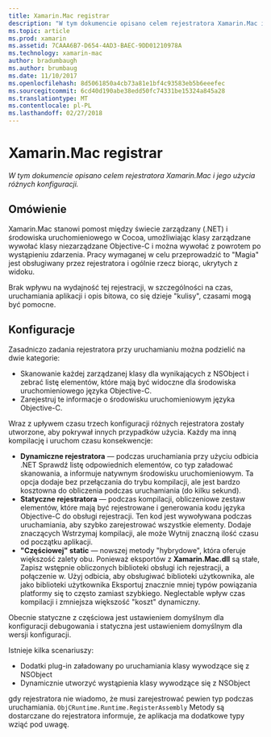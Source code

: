 ```yaml
---
title: Xamarin.Mac registrar
description: "W tym dokumencie opisano celem rejestratora Xamarin.Mac i jego użycia różnych konfiguracji."
ms.topic: article
ms.prod: xamarin
ms.assetid: 7CAAA6B7-D654-4AD3-BAEC-9DD01210978A
ms.technology: xamarin-mac
author: bradumbaugh
ms.author: brumbaug
ms.date: 11/10/2017
ms.openlocfilehash: 8d5061850a4cb73a81e1bf4c93583eb5b6eeefec
ms.sourcegitcommit: 6cd40d190abe38edd50fc74331be15324a845a28
ms.translationtype: MT
ms.contentlocale: pl-PL
ms.lasthandoff: 02/27/2018
---
```

# <a name="xamarinmac-registrar"></a>Xamarin.Mac registrar

_W tym dokumencie opisano celem rejestratora Xamarin.Mac i jego użycia różnych konfiguracji._

## <a name="overview"></a>Omówienie

Xamarin.Mac stanowi pomost między świecie zarządzany (.NET) i środowiska uruchomieniowego w Cocoa, umożliwiając klasy zarządzane wywołać klasy niezarządzane Objective-C i można wywołać z powrotem po wystąpieniu zdarzenia. Pracy wymaganej w celu przeprowadzić to "Magia" jest obsługiwany przez rejestratora i ogólnie rzecz biorąc, ukrytych z widoku.

Brak wpływu na wydajność tej rejestracji, w szczególności na czas, uruchamiania aplikacji i opis bitowa, co się dzieje "kulisy", czasami mogą być pomocne.

## <a name="configurations"></a>Konfiguracje

Zasadniczo zadania rejestratora przy uruchamianiu można podzielić na dwie kategorie:

- Skanowanie każdej zarządzanej klasy dla wynikających z NSObject i zebrać listę elementów, które mają być widoczne dla środowiska uruchomieniowego języka Objective-C.
- Zarejestruj te informacje o środowisku uruchomieniowym języka Objective-C.

Wraz z upływem czasu trzech konfiguracji różnych rejestratora zostały utworzone, aby pokrywał innych przypadków użycia. Każdy ma inną kompilację i uruchom czasu konsekwencje:

- **Dynamiczne rejestratora** — podczas uruchamiania przy użyciu odbicia .NET Sprawdź listę odpowiednich elementów, co typ załadować skanowania, a informuje natywnym środowisku uruchomieniowym. Ta opcja dodaje bez przełączania do trybu kompilacji, ale jest bardzo kosztowna do obliczenia podczas uruchamiania (do kilku sekund).
- **Statyczne rejestratora** — podczas kompilacji, obliczeniowe zestaw elementów, które mają być rejestrowane i generowania kodu języka Objective-C do obsługi rejestracji. Ten kod jest wywoływana podczas uruchamiania, aby szybko zarejestrować wszystkie elementy. Dodaje znaczących Wstrzymaj kompilacji, ale może Wytnij znaczną ilość czasu od początku aplikacji.
- **"Częściowej" static** — nowszej metody "hybrydowe", która oferuje większość zalety obu. Ponieważ eksportów z **Xamarin.Mac.dll** są stałe, Zapisz wstępnie obliczonych biblioteki obsługi ich rejestracji, a połączenie w. Użyj odbicia, aby obsługiwać biblioteki użytkownika, ale jako biblioteki użytkownika Eksportuj znacznie mniej typów powiązania platformy się to często zamiast szybkiego. Neglectable wpływ czas kompilacji i zmniejsza większość "koszt" dynamiczny.

Obecnie statyczne z częściowa jest ustawieniem domyślnym dla konfiguracji debugowania i statyczna jest ustawieniem domyślnym dla wersji konfiguracji.

Istnieje kilka scenariuszy:

- Dodatki plug-in załadowany po uruchamiania klasy wywodzące się z NSObject
- Dynamicznie utworzyć wystąpienia klasy wywodzące się z NSObject

gdy rejestratora nie wiadomo, że musi zarejestrować pewien typ podczas uruchamiania. `ObjCRuntime.Runtime.RegisterAssembly` Metody są dostarczane do rejestratora informuje, że aplikacja ma dodatkowe typy wziąć pod uwagę.
